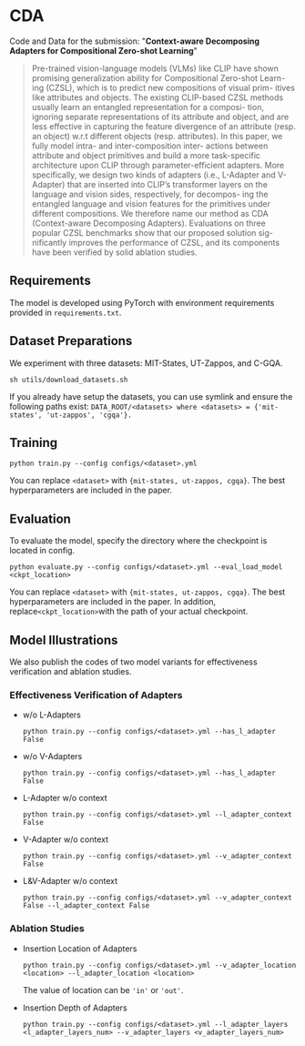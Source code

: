 # CDA
Code and Data for the submission: "**Context-aware Decomposing Adapters for Compositional Zero-shot Learning**"
> Pre-trained vision-language models (VLMs) like CLIP have shown promising generalization ability for Compositional Zero-shot Learn- ing (CZSL), which is to predict new compositions of visual prim- itives like attributes and objects. The existing CLIP-based CZSL methods usually learn an entangled representation for a composi- tion, ignoring separate representations of its attribute and object, and are less effective in capturing the feature divergence of an attribute (resp. an object) w.r.t different objects (resp. attributes). In this paper, we fully model intra- and inter-composition inter- actions between attribute and object primitives and build a more task-specific architecture upon CLIP through parameter-efficient adapters. More specifically, we design two kinds of adapters (i.e., L-Adapter and V-Adapter) that are inserted into CLIP’s transformer layers on the language and vision sides, respectively, for decompos- ing the entangled language and vision features for the primitives under different compositions. We therefore name our method as CDA (Context-aware Decomposing Adapters). Evaluations on three popular CZSL benchmarks show that our proposed solution sig- nificantly improves the performance of CZSL, and its components have been verified by solid ablation studies.

## Requirements

The model is developed using PyTorch with environment requirements provided in `requirements.txt`.
## Dataset Preparations
We experiment with three datasets: MIT-States, UT-Zappos, and C-GQA.

```
sh utils/download_datasets.sh
```

If you already have setup the datasets, you can use symlink and ensure the following paths exist: `DATA_ROOT/<datasets> where <datasets> = {'mit-states', 'ut-zappos', 'cgqa'}.`

## Training

```
python train.py --config configs/<dataset>.yml
```

You can replace `<dataset>` with `{mit-states, ut-zappos, cgqa}`. The best hyperparameters are included in the paper.

## Evaluation
To evaluate the model, specify the directory where the checkpoint is located in config.

```
python evaluate.py --config configs/<dataset>.yml --eval_load_model <ckpt_location>
```

You can replace `<dataset>` with `{mit-states, ut-zappos, cgqa}`. The best hyperparameters are included in the paper. In addition, replace`<ckpt_location>`with the path of your actual checkpoint.

## Model Illustrations
We also publish the codes of two model variants for effectiveness verification and ablation studies.

### Effectiveness Verification of Adapters

- w/o L-Adapters

  ```
  python train.py --config configs/<dataset>.yml --has_l_adapter False
  ```

- w/o V-Adapters

  ```
  python train.py --config configs/<dataset>.yml --has_l_adapter False
  ```

- L-Adapter w/o context

  ```
  python train.py --config configs/<dataset>.yml --l_adapter_context False
  ```

- V-Adapter w/o context

  ```
  python train.py --config configs/<dataset>.yml --v_adapter_context False
  ```

- L&V-Adapter w/o context

  ```
  python train.py --config configs/<dataset>.yml --v_adapter_context False --l_adapter_context False
  ```

### Ablation Studies

- Insertion Location of Adapters

  ```
  python train.py --config configs/<dataset>.yml --v_adapter_location <location> --l_adapter_location <location>
  ```

  The value of location can be `'in'` or `'out'`.

- Insertion Depth of Adapters

  ```
  python train.py --config configs/<dataset>.yml --l_adapter_layers <l_adapter_layers_num> --v_adapter_layers <v_adapter_layers_num>
  ```

  


